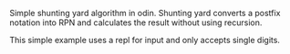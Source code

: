 Simple shunting yard algorithm in odin.
Shunting yard converts a postfix notation into RPN and calculates the result without using recursion.

This simple example uses a repl for input and only accepts single digits.